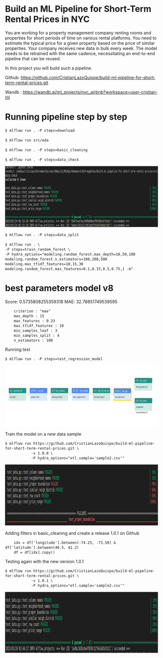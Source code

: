 

# Build an ML Pipeline for Short-Term Rental Prices in NYC
You are working for a property management company renting rooms and properties for short periods of 
time on various rental platforms. You need to estimate the typical price for a given property based 
on the price of similar properties. Your company receives new data in bulk every week. The model needs 
to be retrained with the same cadence, necessitating an end-to-end pipeline that can be reused.

In this project you will build such a pipeline.

Github: https://github.com/CristianLazoQuispe/build-ml-pipeline-for-short-term-rental-prices.git

Wandb : https://wandb.ai/ml_projects/nyc_airbnb?workspace=user-cristian-ml


# Running pipeline step by step


    $ mlflow run . -P steps=download 

    $ mlflow run src/eda

    $ mlflow run . -P steps=basic_cleaning

    $ mlflow run . -P steps=data_check


<img src="images/data_test_results.png?raw=true" width="800" height = "200"/>

    $ mlflow run . -P steps=data_split

    $ mlflow run . \
    -P steps=train_random_forest \
    -P hydra_options="modeling.random_forest.max_depth=10,50,100 modeling.random_forest.n_estimators=100,200,500 modeling.max_tfidf_features=10,15,30 modeling.random_forest.max_features=0.1,0.33,0.5,0.75,1 -m"


# best parameters model v8

Score: 0.5735808255359318
MAE: 32.78851749539595

        criterion : "mae"
        max_depth : 15
        max_features : 0.33
        max_tfidf_features : 10
        min_samples_leaf : 3
        min_samples_split : 4
        n_estimators : 100

Running test

    $ mlflow run . -P steps=test_regression_model

<img src="images/test_model.png?raw=true" width="1000" height = "200"/>


Train the model on a new data sample

    $ mlflow run https://github.com/CristianLazoQuispe/build-ml-pipeline-for-short-term-rental-prices.git \
                -v 1.0.0 \
                -P hydra_options="etl.sample='sample2.csv'"

<img src="images/sample_error_detected_in_test.png?raw=true" width="1000" height = "200"/>

Adding filters in basic_cleaning and create a release 1.0.1 on Github


        idx = df['longitude'].between(-74.25, -73.50) & df['latitude'].between(40.5, 41.2)
        df = df[idx].copy()

Testing again with the new version 1.0.1

    $ mlflow run https://github.com/CristianLazoQuispe/build-ml-pipeline-for-short-term-rental-prices.git \
                -v 1.0.1 \
                -P hydra_options="etl.sample='sample2.csv'"

<img src="images/testing_okay.png?raw=true" width="1000" height = "200"/>
